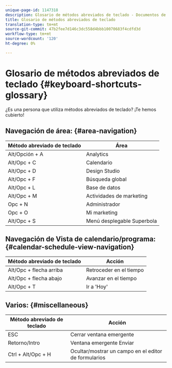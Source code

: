 ```yaml
---
unique-page-id: 1147318
description: Glosario de métodos abreviados de teclado - Documentos de marketing - Documentación del producto
title: Glosario de métodos abreviados de teclado
translation-type: tm+mt
source-git-commit: 47b2fee7d146c3dc558d4bbb10070683f4cdfd3d
workflow-type: tm+mt
source-wordcount: '120'
ht-degree: 0%

---
```



# Glosario de métodos abreviados de teclado {#keyboard-shortcuts-glossary}

¿Es una persona que utiliza métodos abreviados de teclado? ¡Te hemos cubierto!

## Navegación de área: {#area-navigation}

| Método abreviado de teclado | Área |
|---|---|
| Alt/Opción + A | Analytics |
| Alt/Opc + C | Calendario |
| Alt/Opc + D | Design Studio |
| Alt/Opc + F | Búsqueda global |
| Alt/Opc + L | Base de datos |
| Alt/Opc + M | Actividades de marketing |
| Opc + N | Administrador |
| Opc + O | Mi marketing |
| Alt/Opc + S | Menú desplegable Superbola |

## Navegación de Vista de calendario/programa:  {#calendar-schedule-view-navigation}

| Método abreviado de teclado | Acción |
|---|---|
| Alt/Opc + flecha arriba | Retroceder en el tiempo |
| Alt/Opc + flecha abajo | Avanzar en el tiempo |
| Alt/Opc + T | Ir a &#39;Hoy&#39; |

## Varios: {#miscellaneous}

| Método abreviado de teclado | Acción |
|---|---|
| ESC | Cerrar ventana emergente |
| Retorno/Intro | Ventana emergente Enviar |
| Ctrl + Alt/Opc + H | Ocultar/mostrar un campo en el editor de formularios |

